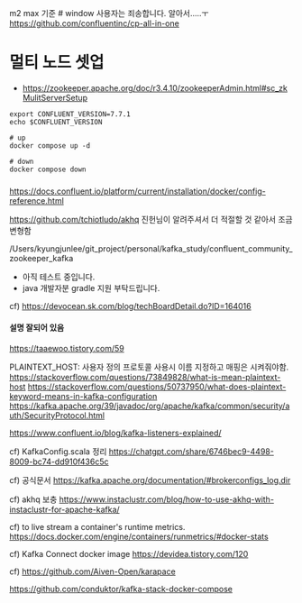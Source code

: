 
m2 max 기준  # window 사용자는 죄송합니다. 알아서.....ㅜ
https://github.com/confluentinc/cp-all-in-one

# 멀티 노드 셋업
- https://zookeeper.apache.org/doc/r3.4.10/zookeeperAdmin.html#sc_zkMulitServerSetup

```shell
export CONFLUENT_VERSION=7.7.1
echo $CONFLUENT_VERSION

# up
docker compose up -d

# down
docker compose down
```

### 
https://docs.confluent.io/platform/current/installation/docker/config-reference.html

https://github.com/tchiotludo/akhq
진헌님이 알려주셔서 더 적절할 것 같아서 조금 변형함

/Users/kyungjunlee/git_project/personal/kafka_study/confluent_community_zookeeper_kafka
- 아직 테스트 중입니다.
- java 개발자분 gradle 지원 부탁드립니다.

cf) https://devocean.sk.com/blog/techBoardDetail.do?ID=164016

#### 설명 잘되어 있음
https://taaewoo.tistory.com/59

PLAINTEXT_HOST: 사용자 정의 프로토콜 사용시 이름 지정하고 매핑은 시켜줘야함.
https://stackoverflow.com/questions/73849828/what-is-mean-plaintext-host
https://stackoverflow.com/questions/50737950/what-does-plaintext-keyword-means-in-kafka-configuration
https://kafka.apache.org/39/javadoc/org/apache/kafka/common/security/auth/SecurityProtocol.html

https://www.confluent.io/blog/kafka-listeners-explained/


cf)  KafkaConfig.scala 정리
https://chatgpt.com/share/6746bec9-4498-8009-bc74-dd910f436c5c

cf) 공식문서
https://kafka.apache.org/documentation/#brokerconfigs_log.dir

cf) akhq 보충
https://www.instaclustr.com/blog/how-to-use-akhq-with-instaclustr-for-apache-kafka/

cf) to live stream a container's runtime metrics.
https://docs.docker.com/engine/containers/runmetrics/#docker-stats

cf) Kafka Connect docker image
https://devidea.tistory.com/120

cf) https://github.com/Aiven-Open/karapace



https://github.com/conduktor/kafka-stack-docker-compose


